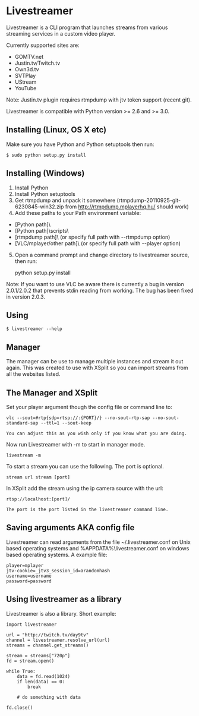 Livestreamer
============
Livestreamer is a CLI program that launches streams from various
streaming services in a custom video player.

Currently supported sites are:

* GOMTV.net
* Justin.tv/Twitch.tv
* Own3d.tv
* SVTPlay
* UStream
* YouTube

Note: Justin.tv plugin requires rtmpdump with jtv token support (recent git).

Livestreamer is compatible with Python version >= 2.6 and >= 3.0.


Installing (Linux, OS X etc)
----------
Make sure you have Python and Python setuptools then run:

    $ sudo python setup.py install


Installing (Windows)
--------------------
1. Install Python
2. Install Python setuptools
3. Get rtmpdump and unpack it somewhere (rtmpdump-20110925-git-6230845-win32.zip from http://rtmpdump.mplayerhq.hu/ should work)
4. Add these paths to your Path environment variable:
  * [Python path]\
  * [Python path]\scripts\
  * [rtmpdump path]\ (or specify full path with --rtmpdump option)
  * [VLC/mplayer/other path]\ (or specify full path with --player option)

5. Open a command prompt and change directory to livestreamer source, then run:

    python setup.py install

Note: If you want to use VLC be aware there is currently a bug in version 2.0.1/2.0.2
that prevents stdin reading from working. The bug has been fixed in version 2.0.3.


Using
-----
    $ livestreamer --help


Manager
-------
The manager can be use to manage multiple instances and stream it out again.
This was created to use with XSplit so you can import streams from all the
websites listed.

The Manager and XSplit
----------------------
Set your player argument though the config file or command line to:

	vlc --sout=#rtp{sdp=rtsp://:{PORT}/} --no-sout-rtp-sap --no-sout-standard-sap --ttl=1 --sout-keep

	You can adjust this as you wish only if you know what you are doing.

Now run Livestreamer with -m to start in manager mode.

	livestream -m

To start a stream you can use the following. The port is optional.

	stream url stream [port]

In XSplit add the stream using the ip camera source with the url:

	rtsp://localhost:[port]/

	The port is the port listed in the livestreamer command line.


Saving arguments AKA config file
--------------------------------
Livestreamer can read arguments from the file ~/.livestreamer.conf on Unix based operating systems
and %APPDATA%\livestreamer.conf on windows based operating systems.
A example file:

    player=mplayer
    jtv-cookie=_jtv3_session_id=arandomhash
    username=username
    password=password


Using livestreamer as a library
-------------------------------
Livestreamer is also a library. Short example:

    import livestreamer

    url = "http://twitch.tv/day9tv"
    channel = livestreamer.resolve_url(url)
    streams = channel.get_streams()

    stream = streams["720p"]
    fd = stream.open()

    while True:
        data = fd.read(1024)
        if len(data) == 0:
            break

        # do something with data

    fd.close()

